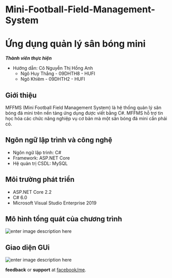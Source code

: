 # Mini-Football-Field-Management-System 
# Ứng dụng quản lý sân bóng mini

***Thành viên thực hiện*** 

- Hướng dẫn: Cô Nguyễn Thị Hồng Anh
    + Ngô Huy Thắng - 09DHTH8 - HUFI
    + Ngô Khiêm - 09DHTH2 - HUFI

## Giới thiệu
MFFMS (Mini Football Field Management System) là hệ thống quản lý sân bóng đá mini trên nền tảng ứng dụng
được viết bằng C#. 
MFFMS hỗ trợ tin học hóa các chức năng nghiệp vụ cơ bản mà một sân bóng đá mini cần phải có.
## Ngôn ngữ lập trình và công nghệ
- Ngôn ngữ lập trình: C#
- Framework: ASP.NET Core
- Hệ quản trị CSDL: MySQL
## Môi trường phát triển
- ASP.NET Core 2.2
- C# 6.0
- Microsoft Visual Studio Enterprise 2019
## Mô hình tổng quát của chương trình 
![enter image description here](https://user-images.githubusercontent.com/75923948/109263199-7109ce80-7835-11eb-8342-5ca6762f62ca.png)
## Giao diện GUi
![enter image description here](https://user-images.githubusercontent.com/75923948/109263199-7109ce80-7835-11eb-8342-5ca6762f62ca.png)





**feedback** or **support** at [facebook/me](https://www.facebook.com/profile.php?id=100039855851785).
